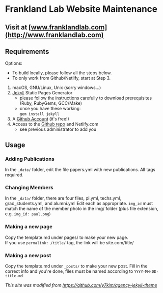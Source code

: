 # Frankland Lab Website Maintenance

## Visit at [www.franklandlab.com](http://www.franklandlab.com)

## Requirements
Options:

- To build locally, please follow all the steps below.
- To only work from Github/Netlify, start at Step 3.

1. macOS, GNU/Linux, Unix (sorry windows...)
2. [Jekyll](https://jekyllrb.com/docs/installation/) Static Pages Generator
    - please follow the instructions carefully to download prerequisites (Ruby, RubyGems, GCC/Make)
    - once you have these working:  
    `gem install jekyll`
3. A [Github Account](https://github.com) (it's free!)
4. Access to the [Github repo](https://github.com/linamnt/franklandlab) and Netlify.com
    - see previous administrator to add you

## Usage

### Adding Publications
In the `_data/` folder, edit the file papers.yml with new publications. All tags required.

### Changing Members
In the `_data/` folder, there are four files, pi.yml, techs.yml, grad_students.yml, and alumni.yml
Edit each as appropriate.
`img_id` must match the name of the member photo in the img/ folder (plus file extension, e.g. `img_id: paul.png`)

### Making a new page

Copy the template.md under pages/ to make your new page.  
If you use `permalink: /title/` tag, the link will be site.com/title/

### Making a new post

Copy the template.md under `_posts/` to make your new post.
Fill in the correct info and you're done, files must be named according to `YYYY-MM-DD-title.md`

_This site was modified from https://github.com/y7kim/agency-jekyll-theme_
